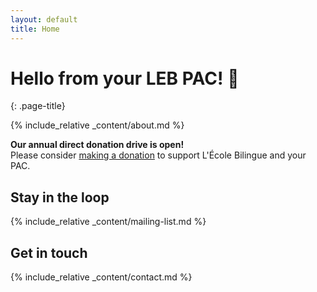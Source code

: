 ```yaml
---
layout: default
title: Home
---
```


# Hello from your LEB PAC! 👋
{: .page-title}

{% include_relative _content/about.md %}

<div class="message-highlight">
  <strong>Our annual direct donation drive is open!</strong><br>Please consider <a href="{% link donate.html %}" target="_blank">making a donation</a> to support L'École Bilingue and your PAC.
</div>

## Stay in the loop
{% include_relative _content/mailing-list.md %}

## Get in touch
{% include_relative _content/contact.md %}
